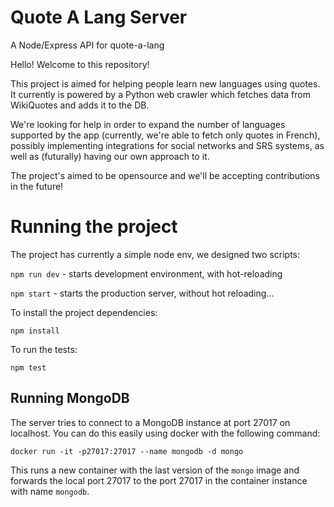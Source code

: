 # Quote A Lang Server
A Node/Express API for quote-a-lang

Hello! Welcome to this repository!

This project is aimed for helping people learn new languages using quotes. It currently is powered by a Python web crawler which fetches data from WikiQuotes and adds it to the DB. 

We're looking for help in order to expand the number of languages supported by the app (currently, we're able to fetch only quotes in French), possibly implementing integrations for social networks and SRS systems, as well as (futurally) having our own approach to it.

The project's aimed to be opensource and we'll be accepting contributions in the future!

# Running the project

The project has currently a simple node env, we designed two scripts:

`npm run dev` - starts development environment, with hot-reloading

`npm start` - starts the production server, without hot reloading...

To install the project dependencies:

`npm install`

To run the tests:

`npm test`

## Running MongoDB

The server tries to connect to a MongoDB instance at port 27017 on localhost. You can do this easily using docker with the following command:

`docker run -it -p27017:27017 --name mongodb -d mongo`

This runs a new container with the last version of the `mongo` image and forwards the local port 27017 to the port 27017 in the container instance with name `mongodb`.
